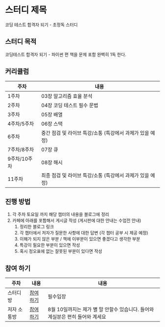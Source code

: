 # 스터디 제목
코딩 테스트 합격자 되기 - 초정독 스터디

## 스터디 목적
코딩테스트 합격자 되기 - 파이썬 편 책을 문제 포함 완벽히 1독 한다.

## 커리큘럼

| 주차 | 내용 |
|------|------|
| 1주차 | 03장 알고리즘 효율 분석 |
| 2주차 | 04장 코딩 테스트 필수 문법 |
| 3주차 | 05장 배열 |
| 4주차/5주차 | 06장 스택 |
| 6주차 | 중간 점검 및 라이브 특강/소통 (특강에서 과제가 있을 예정) |
| 7주차/8주차 | 07장 큐 |
| 9주차/10주차 | 08장 해시 |
| 11주차 | 최종 점검 및 라이브 특강/소통 (특강에서 과제가 있을 예정) |

## 진행 방법
1. 각 주차 토요일 까지 해당 챕터의 내용을 블로그에 정리
2. 카페에 아래를 포함해서 게시글 작성 (게시판에 대한 안내는 수업전 안내)
   1. 정리한 블로그 링크
   2. 각 챕터에서 저자가 질문한 사항에 대한 답변 (각 챕터 공부 시 제공 예정)
   3. 이해가 되지 않은 부분 / 책에 이부분이 있으면 좋겠다고 생각한 부분
   4. 특강이 필요한 부분이 있으면 작성
   5. 혹시 정오표에 없는 잘못된 부분이 있다면 작성

## 참여 하기
| 주차 | 내용 | 내용 |
|------|------|------|
| 스터디방 |[참여하기](https://open.kakao.com/o/glwfIBGg) | 필수입장 |
| 저자 소통방 |[참여하기](https://open.kakao.com/o/gX0WnTCf)| 8월 10일까지는 제가 별 말 안할수 있습니다. 들어와 계실분은 편히 들어와 계세요|

